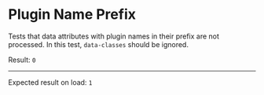 # Plugin Name Prefix

Tests that data attributes with plugin names in their prefix are not processed. In this test, `data-classes` should be ignored.

<div data-classes="whatever">
  Result:
  <code id="result" data-text="1">0</code>
  <hr />
  Expected result on load: <code>1</code>
</div>